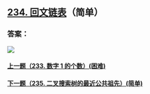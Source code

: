 ## [234. 回文链表](https://leetcode-cn.com/problems/palindrome-linked-list/)（简单）





### 答案：



![](https://img-blog.csdnimg.cn/20200807155236311.png)

#### [上一题（233. 数字 1 的个数）(困难)](https://github.com/sdwwld/leetCode/blob/master/src/main/java/com/wld/java/leetcode/leetCode0233.md)

#### [下一题（235. 二叉搜索树的最近公共祖先）(简单)](https://github.com/sdwwld/leetCode/blob/master/src/main/java/com/wld/java/leetcode/leetCode0235.md)